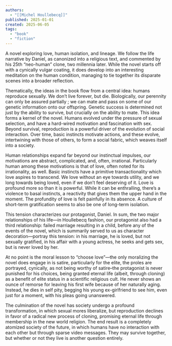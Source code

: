 ```yaml
---
authors:
  - "[[Michel Houllebecq]]"
published: 2025-01-01
created: 2025-06-05
tags:
  - "book"
  - "fiction"
---
```

A novel exploring love, human isolation, and lineage. We follow the life narrative by Daniel, as canonized into a religious text, and commented by his 25th “neo-human” clone, two millennia later. While the novel starts off with a cynically vulgar coating, it does develop into an interesting meditation on the human condition, managing to tie together its disparate scenes into a broader reflection.

Thematically, the ideas in the book flow from a central idea: humans reproduce sexually. We don’t live forever, but die. Biologically, our perennity can only be assured partially ; we can mate and pass on some of our genetic information onto our offspring. Genetic success is determined not just by the ability to survive, but crucially on the ability to mate. This idea forms a kernel of the novel. Humans evolved under the pressure of sexual selection, and have a hard-wired motivation and fascination with sex. Beyond survival, reproduction is a powerful driver of the evolution of social interaction. Over time, basic instincts motivate actions, and these evolve, intertwining with those of others, to form a social fabric, which weaves itself into a society.

Human relationships expand far beyond our instinctual impulses, our motivations are abstract, complicated, and, often, irrational. Particularly human among these motivations is that of love, often noted for its irrationality, as well. Basic instincts have a primitive transactionality which love aspires to transcend. We love without an eye towards utility, and we long towards being loved, even if we don’t feel deserving of it. Love is profound more so than it is powerful. While it can be enthralling, there’s a violence to basal instincts, a reactivity that gives them the upper hand in the moment. The profundity of love is felt painfully in its absence. A culture of short-term gratification seems to also be one of long-term isolation.

This tension characterizes our protagonist, Daniel. In sum, the two major relationships of his life—in Houllebecq fashion, our protagonist also had a third relationship: failed marriage resulting in a child, before any of the events of the novel, which is summarily served to us as character decoration—portray this tension: in his marriage, he is loved, but not sexually gratified, in his affair with a young actress, he seeks and gets sex, but is never loved by her.

At no point is the moral lesson to “choose love”—the only moralizing the novel does engage in is satire, particularly for the elite, the proles are portrayed, cynically, as not being worthy of satire–the protagonist is never punished for his choices, being granted eternal life (albeit, through cloning) as a benefit of elite status in a scientific religious cult. He never shows an ounce of remorse for leaving his first wife because of her naturally aging. Instead, he dies in self pity, begging his young ex-girlfriend to see him, even just for a moment, with his pleas going unanswered.

The culmination of the novel has society undergo a profound transformation, in which sexual mores liberalize, but reproduction declines in favor of a radical new process of cloning, promising eternal life through membership in the new world religion. The end result is a completely atomized society of the future, in which humans have no interaction with each other but through sparse video messages. They may survive together, but whether or not they live is another question entirely.